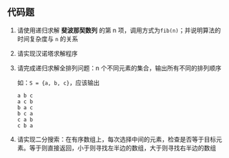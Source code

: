 ## 代码题

1. 请使用递归求解 **斐波那契数列** 的第 n 项，调用方式为`fib(n)`；并说明算法的时间复杂度与 `n` 的关系

   > 

2. 请实现汉诺塔求解程序

   > 

3. 请完成递归求解全排列问题：n 个不同元素的集合，输出所有不同的排列顺序

   如：`S = {a, b, c}`，应该输出

   ```
   a b c
   a c b
   b a c
   b c a
   c a b
   c b a
   ```

   > 

4. 请实现二分搜索：在有序数组上，每次选择中间的元素，检查是否等于目标元素。等于则直接返回，小于则寻找左半边的数组，大于则寻找右半边的数组

   > 